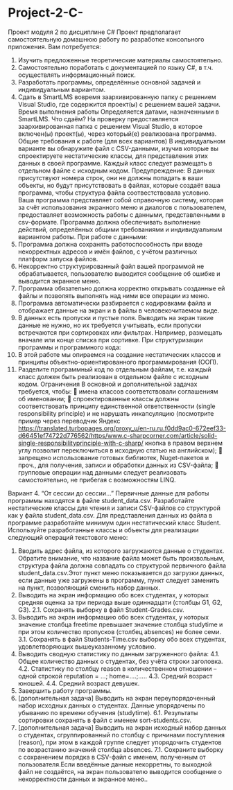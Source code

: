 # Project-2-C-
Проект модуля 2 по дисциплине C#
Проект предполагает самостоятельную домашнюю работу по разработке консольного
приложения.
Вам потребуется:
1. Изучить предложенные теоретические материалы самостоятельно.
2. Самостоятельно поработать с документацией по языку C#, в т.ч. осуществлять
информационный поиск.
3. Разработать программы, определённые основной задачей и индивидуальным
вариантом.
4. Сдать в SmartLMS вовремя заархивированную папку с решением Visual Studio,
где содержится проект(ы) с решением вашей задачи.
Время выполнения работы
Определяется датами, назначенными в SmartLMS.
Что сдаём?
На проверку предоставляется заархивированная папка с решением Visual Studio, в
которое включен(ы) проект(ы), через который(е) реализована программа.
Общие требования к работе (для всех вариантов)
В индивидуальном варианте вы обнаружите файл с CSV-данными, изучив которые вы
спроектируете нестатические классы, для представления этих данных в своей
программе. Каждый класс следует размещать в отдельном файле с исходным кодом.
Предупреждение: В данных присутствуют номера строк, они не должны попадать в ваши
объекты, но будут присутствовать в файлах, которые создаёт ваша программа, чтобы
структура файла соотвестствовала условию.
Ваша программа представляет собой справочную систему, которая за счёт
использования экранного меню и диалогов с пользователем, предоставляет
возможность работы с данными, представленными в csv-формате. Программа должна
обеспечивать выполнение действий, определённых общими требованиями и
индивидуальным вариантом работы.
При работе с данными:
1. Программа должна сохранять работоспособность при вводе некорректных
адресов и имён файлов, с учётом различных платформ запуска файлов.
2. Некорректно структурированный файл вашей программой не обрабатывается,
пользователю выводится сообщение об ошибке и выводится экранное меню.
3. Программа обязательно должна корректно открывать созданные ей файлы и
позволять выполнять над ними все операции из меню.
4. Программа автоматически разбирается с кодировками файла и отображает
данные на экран и в файлы в человекочитаемом виде.
5. В данных есть пропуски и пустые поля. Выводить на экран такие данные не
нужно, но их требуется учитывать, если пропуски встречаются при сортировках
или фильтрах. Например, размещать вначале или конце списка при сортивке.
При структуризации программы и программного кода:
1. В этой работе мы опираемся на создание нестатических классов и принципы
объектно-ориентированного программирования (ООП).
2. Разделите программный код по отдельным файлам, т.е. каждый класс должен
быть реализован в отдельном файле с исходным кодом.
Ограничения
В основной и дополнительной задачах требуется, чтобы:
 имена классов соответствовали соглашениям об именовании;
 спроектированные классы должны соответствовать принципу единственной
ответственности (single responsibility principle) и не нарушать инкапсуляцию
(посмотрите пример через переводчик Яндекс
https://translated.turbopages.org/proxy_u/en-ru.ru.f0dd9ac0-672eef33-d66451ef74722d776562/https/www.c-sharpcorner.com/article/solid-single-responsibilityprinciple-with-c-sharp/ кнопка в правом верхнем углу позволит переключиться в
исходную статью на английском);
 запрещено использование готовых библиотек, Nuget-пакетов и проч., для
получения, записи и обработки данных из CSV-файла;
 групповые операции над данными следует реализовать самостоятельно, не
прибегая с возможностям LINQ. 


Вариант 4. “От сессии до сессии…”
Первичные данные для работы программы находятся в файле student_data.csv.
Разработайте нестатические классы для чтения и записи CSV-файлов со структурой как
у файла student_data.csv. Для представления данных из файла в программе
разработайте минимум один нестатический класс Student.
Используйте разработанные классы и объекты для реализации следующий операций
текстового меню:
1. Вводить адрес файла, из которого загружаются данные о студентах. Обратите
внимание, что название файла может быть произвольным, структура файла должна
совпадать со структурой первичного файла student_data.csv.Этот пункт меню
показывается до загрузки данных, если данные уже загружены в программу, пункт
следует заменить на пункт, позволяющий сменить набор данных.
2. Выводить на экран информацию обо всех студентах, у которых средняя оценка за
три периода выше одиннадцати (столбцы G1, G2, G3).
2.1. Сохранять выборку в файл Student-Grades.csv.
3. Выводить на экран информацию обо всех студентах, у которых значение столбца
freetime превышает значение столбца studytime и при этом количество пропусков
(столбец absences) не более семи.
3.1. Сохранять в файл Students-Time.csv выборку обо всех студентах,
удовлетворяющих вышеуказанному условию.
4. Выводить сводную статистику по данным загруженного файла:
4.1. Общее количество данных о студентах, без учёта строки заголовка.
4.2. Статистику по столбцу reason в количественном отношении – одной строкой
reputation = ...; home=....;.....
4.3. Средний возраст юношей.
4.4. Средний возраст девушек.
5. Завершить работу программы.
6. [дополнительная задача] Выводить на экран переупорядоченный набор исходных
данных о студентах. Данные упорядочены по убыванию по времени обучения
(studytime).
6.1. Результаты сортировки сохранять в файл с именем sort-students.csv.
7. [дополнительная задача] Выводить на экран исходный набор данных о студентах,
сгруппированный по столбцу с причинами поступления (reason), при этом в каждой
группе следует упорядочить студентов по возрастанию значений столбца absences.
7.1. Сохраните выборку с сохранением порядка в CSV-файл с именем, полученным
от пользователя.Если введённые данные некорретны, то выходной файл не
создаётся, на экран пользователю выводится сообщение о некорректности
данных и экранное меню.. 
